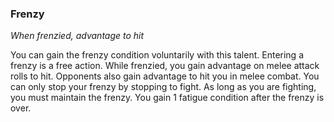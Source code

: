 
### Frenzy

_When frenzied, advantage to hit_

You can gain the frenzy condition voluntarily with this talent. Entering a frenzy is a free action. While frenzied, you gain advantage on melee attack rolls to hit. Opponents also gain advantage to hit you in melee combat. You can only stop your frenzy by stopping to fight. As long as you are fighting, you must maintain the frenzy. You gain 1 fatigue condition after the frenzy is over.
